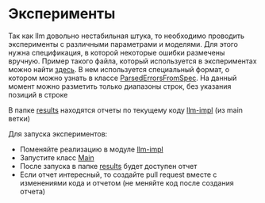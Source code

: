 # Эксперименты

Так как llm довольно нестабильная штука, то необходимо проводить
эксперименты с различными параметрами и моделями. Для этого
нужна спецификация, в которой некоторые ошибки размечены вручную.
Пример такого файла, который используется в экспериментах можно найти
[здесь](./src/main/resources/example.yaml). В нем используется
специальный формат, о котором можно узнать в классе
[ParsedErrorsFromSpec](./src/main/java/io/github/marattim/raif_api_guide/integration_tests/ParsedErrorsFromSpec.java).
На данный момент можно разметить только диапазоны строк, без указания
позиций в строке

В папке [results](./results) находятся отчеты по текущему коду [llm-impl](./../llm-impl)
(из main ветки)

Для запуска экспериментов:

- Поменяйте реализацию в модуле [llm-impl](./../llm-impl)
- Запустите класс [Main](./src/main/java/io/github/marattim/raif_api_guide/integration_tests/Main.java)
- После запуска в папке [results](./results) будет доступен отчет
- Если отчет интересный, то создайте pull request вместе с изменениями кода и отчетом
  (не меняйте код после создания отчета)
